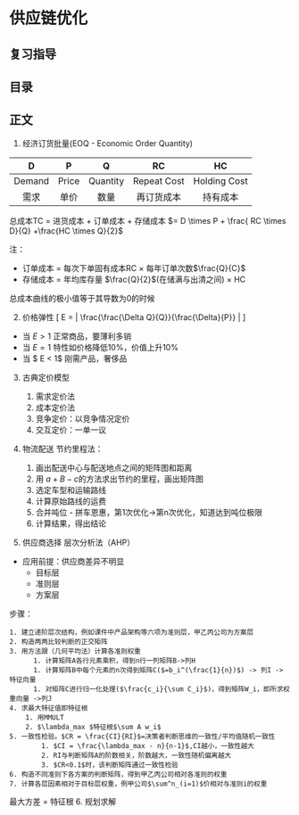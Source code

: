 # 供应链优化
## 复习指导

## 目录
[](#)
## 正文
1. 经济订货批量(EOQ - Economic Order Quantity)


  D   |  P   |   Q   |    RC    |    HC
:--: | :----: | :-----: | :--------: | :--:
Demand|Price|Quantity|Repeat Cost|Holding Cost
  需求 | 单价 |  数量  | 再订货成本 | 持有成本

  总成本TC = 进货成本 + 订单成本 + 存储成本
        $= D \times P + \frac{ RC \times D}{Q} +\frac{HC \times Q}{2}$

注：
- 订单成本 = 每次下单固有成本RC × 每年订单次数$\frac{Q}{C}$
- 存储成本 = 年均库存量 $\frac{Q}{2}$(在储满与出清之间) × HC

总成本曲线的极小值等于其导数为0的时候

2. 价格弹性
\[
E = | \frac{\frac{\Delta Q}{Q}}{\frac{\Delta}{P}} |
\]
- 当 $E > 1$ 正常商品，要薄利多销
- 当 $E = 1$ 特性如价格降低10%，价值上升10%
- 当 $ E < 1$ 刚需产品，奢侈品
3. 古典定价模型
    1. 需求定价法
    2. 成本定价法
    3. 竞争定价：以竞争情况定价
    4. 交互定价：一单一议

4. 物流配送
节约里程法：
    1. 画出配送中心与配送地点之间的矩阵图和距离
    2. 用 $a+B-c$的方法求出节约的里程，画出矩阵图
    3. 选定车型和运输路线
    4. 计算原始路线的运费
    5. 合并吨位 - 拼车恩惠，第1次优化->第n次优化，知道达到吨位极限
    6. 计算结果，得出结论


5. 供应商选择
层次分析法（AHP）
- 应用前提：供应商差异不明显
  - 目标层
  - 准则层
  - 方案层

步骤：

    1. 建立递阶层次结构，例如课件中产品架构等六项为准则层，甲乙丙公司为方案层
    2. 构造两两比较判断的正交矩阵
    3. 用方法跟（几何平均法）计算各准则权重
          1. 计算矩阵A各行元素乘积，得到n行一列矩阵B->列H
          1. 计算矩阵B中每个元素的n次得到矩阵C($=b_i^(\frac{1}{n})$) -> 列I -> 特征向量
          1. 对矩阵C进行归一化处理($\frac{c_i}{\sum C_i}$)，得到矩阵W_i，即所求权重向量 ->列J
    4. 求最大特征值即特征根
        1. 用MMULT
        2. $\lambda_max $特征根$\sum A w_i$
    5. 一致性检验。$CR = \frac{CI}{RI}$=决策者判断思维的一致性/平均值随机一致性
            1. $CI = \frac{\lambda_max - n}{n-1}$,CI越小，一致性越大
            2. RI与判断矩阵A的阶数相关，阶数越大，一致性随机偏离越大
            3. $CR<0.1$时，该判断矩阵通过一致性检验
    6. 构造不同准则下各方案的判断矩阵，得到甲乙丙公司相对各准则的权重
    7. 计算各层因素相对于目标层权重，例甲公司$\sum^n_(i=1)$价相对与准则i的权重
最大方差 = 特征根
6. 规划求解

